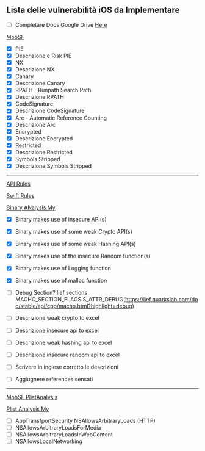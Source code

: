 ## Lista delle vulnerabilità iOS da Implementare
- [ ] Completare Docs Google Drive [Here](https://docs.google.com/spreadsheets/d/1lyve-KLSURxifmvYFHHXNu-C3BU0_UcDjk4-vJJ3208/edit#gid=1624158117   )

[MobSF](https://github.com/MobSF/Mobile-Security-Framework-MobSF/blob/master/StaticAnalyzer/views/ios/macho_analysis.py)

- [x] PIE
- [x] Descrizione e Risk PIE
- [x] NX
- [x] Descrizione NX
- [x] Canary
- [x] Descrizione Canary
- [x] RPATH - Runpath Search Path
- [x] Descrizione RPATH
- [x] CodeSignature
- [x] Descrizione CodeSignature
- [x] Arc - Automatic Reference Counting
- [x] Descrizione Arc
- [x] Encrypted
- [x] Descrizione Encrypted
- [x] Restricted
- [x] Descrizione Restricted
- [x] Symbols Stripped
- [x] Descrizione Symbols Stripped

---
[API Rules](https://github.com/MobSF/Mobile-Security-Framework-MobSF/blob/master/StaticAnalyzer/views/ios/rules/ipa_rules.py)

[Swift Rules](https://github.com/MobSF/Mobile-Security-Framework-MobSF/blob/master/StaticAnalyzer/views/ios/rules/swift_rules.yaml)

[Binary ANalysis My](https://github.com/Dado1513/RE-iOS-application/blob/master/binary_analysis_ios.py)



- [x] Binary makes use of insecure API(s)
- [x] Binary makes use of some weak Crypto API(s) 
- [x] Binary makes use of some weak Hashing API(s)
- [x] Binary makes use of the insecure Random function(s)
- [x] Binary makes use of Logging function
- [x] Binary makes use of malloc function

- [ ] Debug Section? lief sections MACHO_SECTION_FLAGS.S_ATTR_DEBUG(https://lief.quarkslab.com/doc/stable/api/cpp/macho.html?highlight=debug)
- [ ] Descrizione weak crypto to excel
- [ ] Descrizione insecure api to excel
- [ ] Descrizione weak hashing api to excel
- [ ] Descrizione insecure random api to excel
- [ ] Scrivere in inglese corretto le descrizioni
- [ ] Aggiugnere references sensati
---
[MobSF PlistAnalysis](https://github.com/MobSF/Mobile-Security-Framework-MobSF/blob/master/StaticAnalyzer/views/ios/app_transport_security.py)

[Plist Analysis My](https://github.com/Dado1513/RE-iOS-application/blob/master/plist_analysis.py)

- [ ] AppTransfportSecurity NSAllowsArbitraryLoads (HTTP)
- [ ] NSAllowsArbitraryLoadsForMedia
- [ ] NSAllowsArbitraryLoadsInWebContent
- [ ] NSAllowsLocalNetworking
